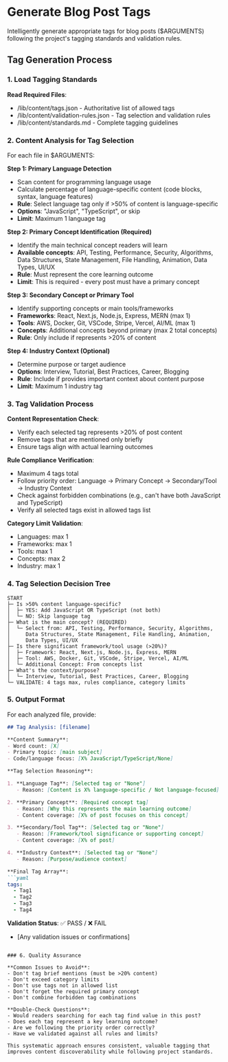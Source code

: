 # Generate Blog Post Tags

Intelligently generate appropriate tags for blog posts ($ARGUMENTS) following the project's tagging standards and validation rules.

## Tag Generation Process

### 1. Load Tagging Standards

**Read Required Files**:
- /lib/content/tags.json - Authoritative list of allowed tags
- /lib/content/validation-rules.json - Tag selection and validation rules
- /lib/content/standards.md - Complete tagging guidelines

### 2. Content Analysis for Tag Selection

For each file in $ARGUMENTS:

**Step 1: Primary Language Detection**
- Scan content for programming language usage
- Calculate percentage of language-specific content (code blocks, syntax, language features)
- **Rule**: Select language tag only if >50% of content is language-specific
- **Options**: "JavaScript", "TypeScript", or skip
- **Limit**: Maximum 1 language tag

**Step 2: Primary Concept Identification (Required)**
- Identify the main technical concept readers will learn
- **Available concepts**: API, Testing, Performance, Security, Algorithms, Data Structures, State Management, File Handling, Animation, Data Types, UI/UX
- **Rule**: Must represent the core learning outcome
- **Limit**: This is required - every post must have a primary concept

**Step 3: Secondary Concept or Primary Tool**
- Identify supporting concepts or main tools/frameworks
- **Frameworks**: React, Next.js, Node.js, Express, MERN (max 1)
- **Tools**: AWS, Docker, Git, VSCode, Stripe, Vercel, AI/ML (max 1)  
- **Concepts**: Additional concepts beyond primary (max 2 total concepts)
- **Rule**: Only include if represents >20% of content

**Step 4: Industry Context (Optional)**
- Determine purpose or target audience
- **Options**: Interview, Tutorial, Best Practices, Career, Blogging
- **Rule**: Include if provides important context about content purpose
- **Limit**: Maximum 1 industry tag

### 3. Tag Validation Process

**Content Representation Check**:
- Verify each selected tag represents >20% of post content
- Remove tags that are mentioned only briefly
- Ensure tags align with actual learning outcomes

**Rule Compliance Verification**:
- Maximum 4 tags total
- Follow priority order: Language → Primary Concept → Secondary/Tool → Industry Context
- Check against forbidden combinations (e.g., can't have both JavaScript and TypeScript)
- Verify all selected tags exist in allowed tags list

**Category Limit Validation**:
- Languages: max 1
- Frameworks: max 1  
- Tools: max 1
- Concepts: max 2
- Industry: max 1

### 4. Tag Selection Decision Tree

```
START
├─ Is >50% content language-specific?
│  ├─ YES: Add JavaScript OR TypeScript (not both)
│  └─ NO: Skip language tag
├─ What is the main concept? (REQUIRED)
│  └─ Select from: API, Testing, Performance, Security, Algorithms, 
│     Data Structures, State Management, File Handling, Animation, 
│     Data Types, UI/UX
├─ Is there significant framework/tool usage (>20%)?
│  ├─ Framework: React, Next.js, Node.js, Express, MERN
│  ├─ Tool: AWS, Docker, Git, VSCode, Stripe, Vercel, AI/ML
│  └─ Additional Concept: From concepts list
├─ What's the context/purpose?
│  └─ Interview, Tutorial, Best Practices, Career, Blogging
└─ VALIDATE: 4 tags max, rules compliance, category limits
```

### 5. Output Format

For each analyzed file, provide:

```markdown
## Tag Analysis: [filename]

**Content Summary**:
- Word count: [X]
- Primary topic: [main subject]
- Code/language focus: [X% JavaScript/TypeScript/None]

**Tag Selection Reasoning**:

1. **Language Tag**: [Selected tag or "None"]
   - Reason: [Content is X% language-specific / Not language-focused]

2. **Primary Concept**: [Required concept tag]
   - Reason: [Why this represents the main learning outcome]
   - Content coverage: [X% of post focuses on this concept]

3. **Secondary/Tool Tag**: [Selected tag or "None"]
   - Reason: [Framework/tool significance or supporting concept]
   - Content coverage: [X% of post]

4. **Industry Context**: [Selected tag or "None"]  
   - Reason: [Purpose/audience context]

**Final Tag Array**:
```yaml
tags:
  - Tag1
  - Tag2  
  - Tag3
  - Tag4
```

**Validation Status**: ✅ PASS / ❌ FAIL
- [Any validation issues or confirmations]
```

### 6. Quality Assurance

**Common Issues to Avoid**:
- Don't tag brief mentions (must be >20% content)
- Don't exceed category limits
- Don't use tags not in allowed list
- Don't forget the required primary concept
- Don't combine forbidden tag combinations

**Double-Check Questions**:
- Would readers searching for each tag find value in this post?
- Does each tag represent a key learning outcome?
- Are we following the priority order correctly?
- Have we validated against all rules and limits?

This systematic approach ensures consistent, valuable tagging that improves content discoverability while following project standards.